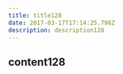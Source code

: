 ```yaml
---
title: title128
date: 2017-03-17T17:14:25.798Z
description: description128
---
```


## content128
  
